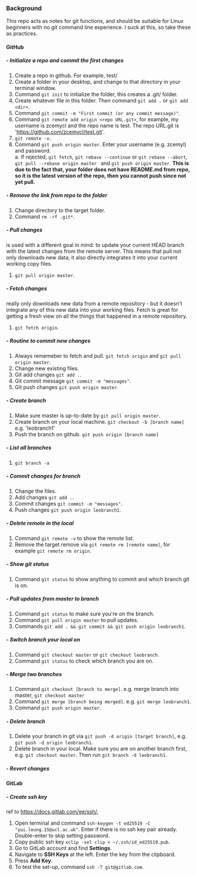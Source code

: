 ### Background
This repo acts as notes for git functions, and should be suitable for Linux beginners with no git command line experience. I suck at this, so take these as practices.

#### GitHub
##### - Initialize a repo and commit the first changes 
1. Create a repo in github. For example, test/
2. Create a folder in your desktop, and change to that directory in your terminal window.
3. Command `git init` to initialize the folder, this creates a .git/ folder.
4. Create whatever file in this folder. Then command `git add .` or `git add <dir>`. 
5. Command `git commit -m "First commit (or any commit message)"`.
6. Command `git remote add origin <repo URL.git>`, for example, my username is zcemycl and the repo name is test. The repo URL.git is 'https://github.com/zcemycl/test.git'.
7. `git remote -v`.
8. Command `git push origin master`. Enter your username (e.g. zcemyl) and password. \
a. If rejected, `git fetch`, `git rebase --continue` or `git rebase --abort`, `git pull --rebase origin master ` and `git push origin master`. **This is due to the fact that, your folder does not have README.md from repo, so it is the latest version of the repo, then you cannot push since not yet pull.**

##### - Remove the link from repo to the folder
1. Change directory to the target folder. 
2. Command `rm -rf .git*`.

##### - Pull changes
is used with a different goal in mind: to update your current HEAD branch with the latest changes from the remote server. This means that pull not only downloads new data; it also directly integrates it into your current working copy files. 
1. `git pull origin master`.

##### - Fetch changes
really only downloads new data from a remote repository - but it doesn't integrate any of this new data into your working files. Fetch is great for getting a fresh view on all the things that happened in a remote repository.
1. `git fetch origin`.

##### - Routine to commit new changes
1. Always rememeber to fetch and pull. `git fetch origin` and `git pull origin master`.
2. Change new existing files.
3. Git add changes `git add .`. 
4. Git commit message `git commit -m "messages"`. 
5. Git push changes `git push origin master`.

##### - Create branch
1. Make sure master is up-to-date by `git pull origin master`.
2. Create branch on your local machine. `git checkout -b [branch name]` e.g. 'leobranch1'
3. Push the branch on github. `git push origin [branch name]`

##### - List all branches
1. `git branch -a`

##### - Commit changes for branch
1. Change the files. 
2. Add changes `git add .`.
3. Commit changes `git commit -m "messages"`.
4. Push changes `git push origin leobranch1`.

##### - Delete remote in the local
1. Command `git remote -v` to show the remote list.
2. Remove the target remove via `git remote rm [remote name]`, for example `git remote rm origin`.

##### - Show git status
1. Command `git status` to show anything to commit and which branch git is on.

##### - Pull updates from master to branch
1. Command `git status` to make sure you're on the branch.
2. Command `git pull origin master` to pull updates.
3. Commands `git add . && git commit && git push origin leobranch1`. 

##### - Switch branch your local on
1. Command `git checkout master` or `git checkout leobranch`.
2. Command `git status` to check which branch you are on.

##### - Merge two branches
1. Command `git checkout [branch to merge]`. e.g. merge branch into master, `git checkout master`
2. Command `git merge [branch being merged]`. e.g. `git merge leobranch1`.
3. Command `git push origin master`. 


##### - Delete branch
1. Delete your branch in git via `git push -d origin [target branch]`, e.g. `git push -d origin leobranch1`.
2. Delete branch in your local. Make sure you are on another branch first, e.g. `git checkout master`. Then run `git branch -d leobranch1`.


##### - Revert changes


#### GitLab
##### - Create ssh key
ref to https://docs.gitlab.com/ee/ssh/, 
1. Open terminal and command `ssh-keygen -t ed25519 -C "yui.leung.15@ucl.ac.uk"`. Enter if there is no ssh key pair already. Double-enter to skip setting password. 
2. Copy public ssh key `xclip -sel clip < ~/.ssh/id_ed25519.pub`.
3. Go to GitLab account and find **Settings**. 
4. Navigate to **SSH Keys** at the left. Enter the key from the clipboard. 
5. Press **Add Key**.
6. To test the set-up, command `ssh -T git@gitlab.com`.
